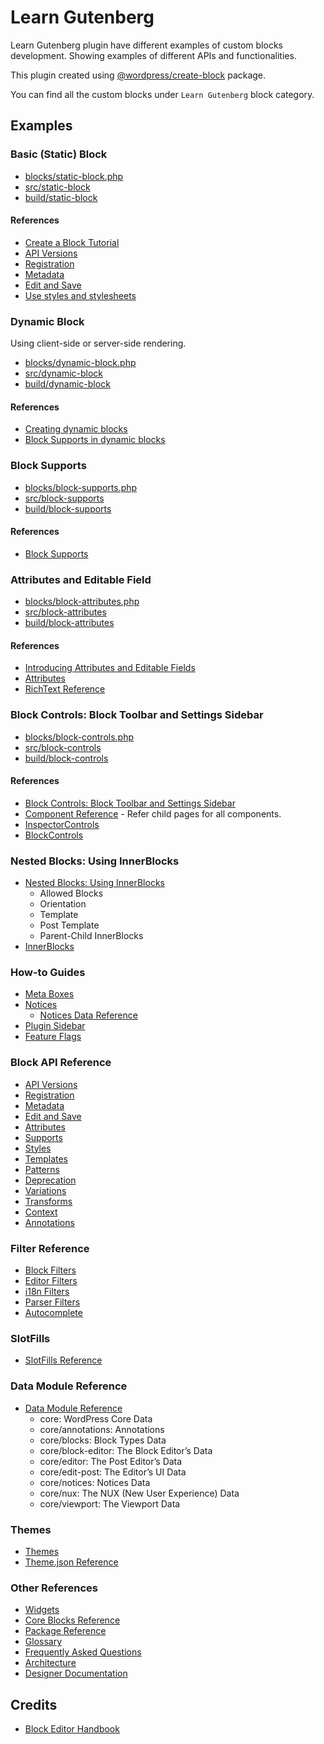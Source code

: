 # Learn Gutenberg

Learn Gutenberg plugin have different examples of custom blocks development. Showing examples of different APIs and functionalities.

This plugin created using [@wordpress/create-block](https://developer.wordpress.org/block-editor/reference-guides/packages/packages-create-block/) package.

You can find all the custom blocks under `Learn Gutenberg` block category.

## Examples

### Basic (Static) Block

- [blocks/static-block.php](blocks/static-block.php)
- [src/static-block](src/static-block)
- [build/static-block](build/static-block)

#### References

- [Create a Block Tutorial](https://developer.wordpress.org/block-editor/getting-started/create-block/)
- [API Versions](https://developer.wordpress.org/block-editor/reference-guides/block-api/block-api-versions/)
- [Registration](https://developer.wordpress.org/block-editor/reference-guides/block-api/block-registration/)
- [Metadata](https://developer.wordpress.org/block-editor/reference-guides/block-api/block-metadata/)
- [Edit and Save](https://developer.wordpress.org/block-editor/reference-guides/block-api/block-edit-save/)
- [Use styles and stylesheets](https://developer.wordpress.org/block-editor/how-to-guides/block-tutorial/applying-styles-with-stylesheets/)

### Dynamic Block

Using client-side or server-side rendering.

- [blocks/dynamic-block.php](blocks/dynamic-block.php)
- [src/dynamic-block](src/dynamic-block)
- [build/dynamic-block](build/dynamic-block)

#### References

- [Creating dynamic blocks](https://developer.wordpress.org/block-editor/how-to-guides/block-tutorial/creating-dynamic-blocks/)
- [Block Supports in dynamic blocks](https://developer.wordpress.org/block-editor/how-to-guides/block-tutorial/block-supports-in-dynamic-blocks/)

### Block Supports

- [blocks/block-supports.php](blocks/block-supports.php)
- [src/block-supports](src/block-supports)
- [build/block-supports](build/block-supports)

#### References

- [Block Supports](https://developer.wordpress.org/block-editor/reference-guides/block-api/block-supports/)

### Attributes and Editable Field

- [blocks/block-attributes.php](blocks/block-attributes.php)
- [src/block-attributes](src/block-attributes)
- [build/block-attributes](build/block-attributes)

#### References

- [Introducing Attributes and Editable Fields](https://developer.wordpress.org/block-editor/how-to-guides/block-tutorial/introducing-attributes-and-editable-fields/)
- [Attributes](https://developer.wordpress.org/block-editor/reference-guides/block-api/block-attributes/)
- [RichText Reference](https://developer.wordpress.org/block-editor/reference-guides/richtext/)

### Block Controls: Block Toolbar and Settings Sidebar

- [blocks/block-controls.php](blocks/block-controls.php)
- [src/block-controls](src/block-controls)
- [build/block-controls](build/block-controls)

#### References

- [Block Controls: Block Toolbar and Settings Sidebar](https://developer.wordpress.org/block-editor/how-to-guides/block-tutorial/block-controls-toolbar-and-sidebar/)
- [Component Reference](https://developer.wordpress.org/block-editor/reference-guides/components/) - Refer child pages for all components.
- [InspectorControls](https://developer.wordpress.org/block-editor/reference-guides/packages/packages-block-editor/#inspectorcontrols)
- [BlockControls](https://developer.wordpress.org/block-editor/reference-guides/packages/packages-block-editor/#blockcontrols)

### Nested Blocks: Using InnerBlocks

- [Nested Blocks: Using InnerBlocks](https://developer.wordpress.org/block-editor/how-to-guides/block-tutorial/nested-blocks-inner-blocks/)
  - Allowed Blocks
  - Orientation
  - Template
  - Post Template
  - Parent-Child InnerBlocks
- [InnerBlocks](https://developer.wordpress.org/block-editor/reference-guides/packages/packages-block-editor/#inspectorcontrols)

### How-to Guides

- [Meta Boxes](https://developer.wordpress.org/block-editor/how-to-guides/metabox/)
- [Notices](https://developer.wordpress.org/block-editor/how-to-guides/notices/)
  - [Notices Data Reference](https://developer.wordpress.org/block-editor/reference-guides/data/data-core-notices/)
- [Plugin Sidebar](https://developer.wordpress.org/block-editor/how-to-guides/plugin-sidebar-0/)
- [Feature Flags](https://developer.wordpress.org/block-editor/how-to-guides/feature-flags/)

### Block API Reference

- [API Versions](https://developer.wordpress.org/block-editor/reference-guides/block-api/block-api-versions/)
- [Registration](https://developer.wordpress.org/block-editor/reference-guides/block-api/block-registration/)
- [Metadata](https://developer.wordpress.org/block-editor/reference-guides/block-api/block-metadata/)
- [Edit and Save](https://developer.wordpress.org/block-editor/reference-guides/block-api/block-edit-save/)
- [Attributes](https://developer.wordpress.org/block-editor/reference-guides/block-api/block-attributes/)
- [Supports](https://developer.wordpress.org/block-editor/reference-guides/block-api/block-supports/)
- [Styles](https://developer.wordpress.org/block-editor/reference-guides/block-api/block-styles/)
- [Templates](https://developer.wordpress.org/block-editor/reference-guides/block-api/block-templates/)
- [Patterns](https://developer.wordpress.org/block-editor/reference-guides/block-api/block-patterns/)
- [Deprecation](https://developer.wordpress.org/block-editor/reference-guides/block-api/block-deprecation/)
- [Variations](https://developer.wordpress.org/block-editor/reference-guides/block-api/block-variations/)
- [Transforms](https://developer.wordpress.org/block-editor/reference-guides/block-api/block-transforms/)
- [Context](https://developer.wordpress.org/block-editor/reference-guides/block-api/block-context/)
- [Annotations](https://developer.wordpress.org/block-editor/reference-guides/block-api/block-annotations/)

### Filter Reference

- [Block Filters](https://developer.wordpress.org/block-editor/reference-guides/filters/block-filters/)
- [Editor Filters](https://developer.wordpress.org/block-editor/reference-guides/filters/editor-filters/)
- [i18n Filters](https://developer.wordpress.org/block-editor/reference-guides/filters/i18n-filters/)
- [Parser Filters](https://developer.wordpress.org/block-editor/reference-guides/filters/parser-filters/)
- [Autocomplete](https://developer.wordpress.org/block-editor/reference-guides/filters/autocomplete-filters/)

### SlotFills

- [SlotFills Reference](https://developer.wordpress.org/block-editor/reference-guides/slotfills/)

### Data Module Reference

- [Data Module Reference](https://developer.wordpress.org/block-editor/reference-guides/data/)
  - core: WordPress Core Data
  - core/annotations: Annotations
  - core/blocks: Block Types Data
  - core/block-editor: The Block Editor’s Data
  - core/editor: The Post Editor’s Data
  - core/edit-post: The Editor’s UI Data
  - core/notices: Notices Data
  - core/nux: The NUX (New User Experience) Data
  - core/viewport: The Viewport Data

### Themes

- [Themes](https://developer.wordpress.org/block-editor/how-to-guides/themes/)
- [Theme.json Reference](https://developer.wordpress.org/block-editor/reference-guides/theme-json-reference/)

### Other References

- [Widgets](https://developer.wordpress.org/block-editor/how-to-guides/widgets/)
- [Core Blocks Reference](https://developer.wordpress.org/block-editor/reference-guides/core-blocks/)
- [Package Reference](https://developer.wordpress.org/block-editor/reference-guides/packages/)
- [Glossary](https://developer.wordpress.org/block-editor/explanations/glossary/)
- [Frequently Asked Questions](https://developer.wordpress.org/block-editor/explanations/faq/)
- [Architecture](https://developer.wordpress.org/block-editor/explanations/architecture/)
- [Designer Documentation](https://developer.wordpress.org/block-editor/how-to-guides/designers/)

## Credits

- [Block Editor Handbook](https://developer.wordpress.org/block-editor/)
